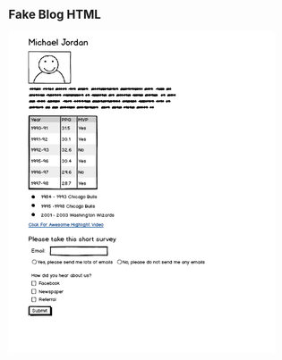 ## Fake Blog HTML
![](https://github.com/jupiterorbita/fake-blog-html/blob/master/fakeblog.png?raw=true)